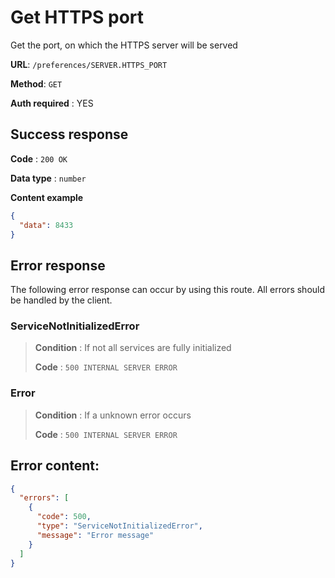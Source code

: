 # Get HTTPS port

Get the port, on which the HTTPS server will be served

**URL**: `/preferences/SERVER.HTTPS_PORT`

**Method**: `GET`

**Auth required** : YES


## Success response

**Code** : `200 OK`

**Data type** : `number`

**Content example**

```json
{
  "data": 8433
}
```


## Error response

The following error response can occur by using this route. All errors should be handled by the client.

### ServiceNotInitializedError
> **Condition** : If not all services are fully initialized
>
> **Code** : `500 INTERNAL SERVER ERROR`


### Error
> **Condition** : If a unknown error occurs
>
> **Code** : `500 INTERNAL SERVER ERROR`



## Error content:
```json
{
  "errors": [
    {
      "code": 500,
      "type": "ServiceNotInitializedError",
      "message": "Error message"
    }
  ]
}
```